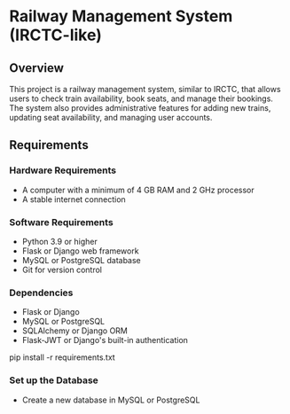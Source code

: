 # Railway Management System (IRCTC-like)

## Overview

This project is a railway management system, similar to IRCTC, that allows users to check train availability, book seats, and manage their bookings. The system also provides administrative features for adding new trains, updating seat availability, and managing user accounts.

## Requirements

### Hardware Requirements

* A computer with a minimum of 4 GB RAM and 2 GHz processor
* A stable internet connection

### Software Requirements

* Python 3.9 or higher
* Flask or Django web framework
* MySQL or PostgreSQL database
* Git for version control

### Dependencies

* Flask or Django
* MySQL or PostgreSQL
* SQLAlchemy or Django ORM
* Flask-JWT or Django's built-in authentication

pip install -r requirements.txt


### Set up the Database

* Create a new database in MySQL or PostgreSQL

